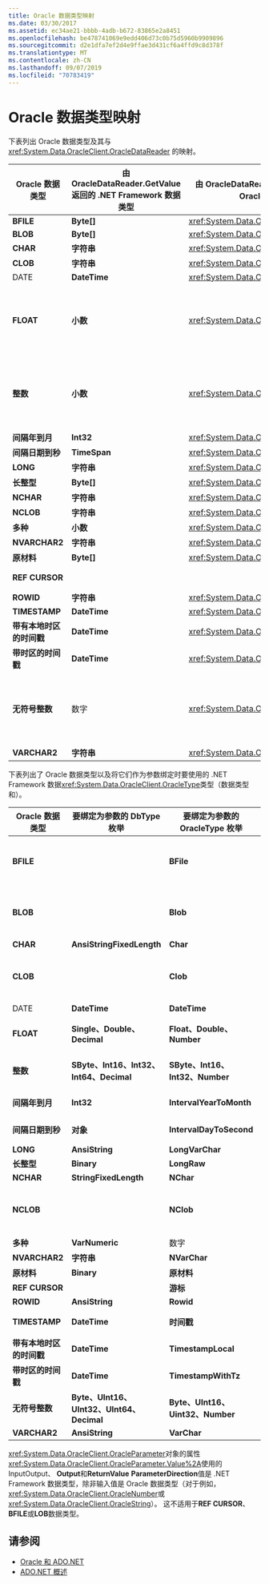 ```yaml
---
title: Oracle 数据类型映射
ms.date: 03/30/2017
ms.assetid: ec34ae21-bbbb-4adb-b672-83865e2a8451
ms.openlocfilehash: be478741069e9edd406d73c0b75d5960b9909896
ms.sourcegitcommit: d2e1dfa7ef2d4e9ffae3d431cf6a4ffd9c8d378f
ms.translationtype: MT
ms.contentlocale: zh-CN
ms.lasthandoff: 09/07/2019
ms.locfileid: "70783419"
---
```

# <a name="oracle-data-type-mappings"></a>Oracle 数据类型映射
下表列出 Oracle 数据类型及其与 <xref:System.Data.OracleClient.OracleDataReader> 的映射。  
  
|Oracle 数据类型|由 OracleDataReader.GetValue 返回的 .NET Framework 数据类型|由 OracleDataReader.GetOracleValue 返回的 OracleClient 数据类型|备注|  
|----------------------|--------------------------------------------------------------------|------------------------------------------------------------------------|-------------|  
|**BFILE**|**Byte[]**|<xref:System.Data.OracleClient.OracleBFile>||  
|**BLOB**|**Byte[]**|<xref:System.Data.OracleClient.OracleLob>||  
|**CHAR**|**字符串**|<xref:System.Data.OracleClient.OracleString>||  
|**CLOB**|**字符串**|<xref:System.Data.OracleClient.OracleLob>||  
|DATE|**DateTime**|<xref:System.Data.OracleClient.OracleDateTime>||  
|**FLOAT**|**小数**|<xref:System.Data.OracleClient.OracleNumber>|此数据类型是**数字**数据类型的别名，旨在使<xref:System.Data.OracleClient.OracleDataReader>返回的是**Decimal**或<xref:System.Data.OracleClient.OracleNumber>而不是浮点值。 使用该 .NET Framework 数据类型可能导致溢出。|  
|**整数**|**小数**|<xref:System.Data.OracleClient.OracleNumber>|此数据类型是**数字（38）** 数据类型的别名，旨在使<xref:System.Data.OracleClient.OracleDataReader>返回的是**Decimal**或<xref:System.Data.OracleClient.OracleNumber>而不是整数值。 使用该 .NET Framework 数据类型可能导致溢出。|  
|**间隔年到月**|**Int32**|<xref:System.Data.OracleClient.OracleMonthSpan>||  
|**间隔日期到秒**|**TimeSpan**|<xref:System.Data.OracleClient.OracleTimeSpan>||  
|**LONG**|**字符串**|<xref:System.Data.OracleClient.OracleString>||  
|**长整型**|**Byte[]**|<xref:System.Data.OracleClient.OracleBinary>||  
|**NCHAR**|**字符串**|<xref:System.Data.OracleClient.OracleString>||  
|**NCLOB**|**字符串**|<xref:System.Data.OracleClient.OracleLob>||  
|**多种**|**小数**|<xref:System.Data.OracleClient.OracleNumber>|使用该 .NET Framework 数据类型可能导致溢出。|  
|**NVARCHAR2**|**字符串**|<xref:System.Data.OracleClient.OracleString>||  
|**原材料**|**Byte[]**|<xref:System.Data.OracleClient.OracleBinary>||  
|**REF CURSOR**|||<xref:System.Data.OracleClient.OracleDataReader>对象不支持 Oracle **REF CURSOR**数据类型。|  
|**ROWID**|**字符串**|<xref:System.Data.OracleClient.OracleString>||  
|**TIMESTAMP**|**DateTime**|<xref:System.Data.OracleClient.OracleDateTime>||  
|**带有本地时区的时间戳**|**DateTime**|<xref:System.Data.OracleClient.OracleDateTime>||  
|**带时区的时间戳**|**DateTime**|<xref:System.Data.OracleClient.OracleDateTime>||  
|**无符号整数**|数字|<xref:System.Data.OracleClient.OracleNumber>|此数据类型是**数字（38）** 数据类型的别名，旨在使<xref:System.Data.OracleClient.OracleDataReader>返回的是**Decimal** <xref:System.Data.OracleClient.OracleNumber> ，而不是无符号整数值。 使用该 .NET Framework 数据类型可能导致溢出。|  
|**VARCHAR2**|**字符串**|<xref:System.Data.OracleClient.OracleString>||  
  
 下表列出了 Oracle 数据类型以及将它们作为参数绑定时要使用的 .NET Framework 数据<xref:System.Data.OracleClient.OracleType>类型（数据类型和）。  
  
|Oracle 数据类型|要绑定为参数的 DbType 枚举|要绑定为参数的 OracleType 枚举|备注|  
|----------------------|-----------------------------------------------|---------------------------------------------------|-------------|  
|**BFILE**||**BFile**|Oracle 只允许将**bfile**绑定为**bfile**参数。 如果尝试绑定非**BFILE**值（如**byte []** 或<xref:System.Data.OracleClient.OracleBinary>），则适用于 Oracle 的 .net 数据提供程序不会自动构造一个。|  
|**BLOB**||**Blob**|Oracle 只允许将**blob**作为**blob**参数进行绑定。 如果尝试绑定非**BLOB**值（如**byte []** 或<xref:System.Data.OracleClient.OracleBinary>），则适用于 Oracle 的 .net 数据提供程序不会自动构造一个。|  
|**CHAR**|**AnsiStringFixedLength**|**Char**||  
|**CLOB**||**Clob**|Oracle 只允许将**CLOB**绑定为**CLOB**参数。 如果您尝试绑定一个非**CLOB**值（如**system.string**或<xref:System.Data.OracleClient.OracleString>），则用于 Oracle 的 .net 数据提供程序不会自动构造一个。|  
|DATE|**DateTime**|**DateTime**||  
|**FLOAT**|**Single、Double、Decimal**|**Float、Double、Number**|<xref:System.Data.OracleClient.OracleParameter.Size%2A>确定**system.object**和<xref:System.Data.OracleClient.OracleType>。|  
|**整数**|**SByte、Int16、Int32、Int64、Decimal**|**SByte、Int16、Int32、Number**|<xref:System.Data.OracleClient.OracleParameter.Size%2A>确定**system.object**和<xref:System.Data.OracleClient.OracleType>。|  
|**间隔年到月**|**Int32**|**IntervalYearToMonth**|只有在同时使用 Oracle 9i 客户端和服务器软件时，<xref:System.Data.OracleClient.OracleType> 才可用。|  
|**间隔日期到秒**|**对象**|**IntervalDayToSecond**|只有在同时使用 Oracle 9i 客户端和服务器软件时，<xref:System.Data.OracleClient.OracleType> 才可用。|  
|**LONG**|**AnsiString**|**LongVarChar**||  
|**长整型**|**Binary**|**LongRaw**||  
|**NCHAR**|**StringFixedLength**|**NChar**||  
|**NCLOB**||**NClob**|Oracle 只允许将**NCLOB**绑定为**NCLOB**参数。 如果您尝试绑定一个非**NCLOB**值（如**system.string**或<xref:System.Data.OracleClient.OracleString>），则用于 Oracle 的 .net 数据提供程序不会自动构造一个。|  
|**多种**|**VarNumeric**|数字||  
|**NVARCHAR2**|**字符串**|**NVarChar**||  
|**原材料**|**Binary**|**原材料**||  
|**REF CURSOR**||**游标**|有关详细信息，请参阅[ORACLE REF](oracle-ref-cursors.md)cursor。|  
|**ROWID**|**AnsiString**|**Rowid**||  
|**TIMESTAMP**|**DateTime**|**时间戳**|只有在同时使用 Oracle 9i 客户端和服务器软件时，<xref:System.Data.OracleClient.OracleType> 才可用。|  
|**带有本地时区的时间戳**|**DateTime**|**TimestampLocal**|只有在同时使用 Oracle 9i 客户端和服务器软件时，<xref:System.Data.OracleClient.OracleType> 才可用。|  
|**带时区的时间戳**|**DateTime**|**TimestampWithTz**|只有在同时使用 Oracle 9i 客户端和服务器软件时，<xref:System.Data.OracleClient.OracleType> 才可用。|  
|**无符号整数**|**Byte、UInt16、UInt32、UInt64、Decimal**|**Byte、UInt16、Uint32、Number**|<xref:System.Data.OracleClient.OracleParameter.Size%2A>确定**system.object**和<xref:System.Data.OracleClient.OracleType>。|  
|**VARCHAR2**|**AnsiString**|**VarChar**||  
  
 <xref:System.Data.OracleClient.OracleParameter>对象的属性<xref:System.Data.OracleClient.OracleParameter.Value%2A>使用的 InputOutput、 **Output**和**ReturnValue** **ParameterDirection**值是 .NET Framework 数据类型，除非输入值是 Oracle 数据类型（对于例如， <xref:System.Data.OracleClient.OracleNumber>或<xref:System.Data.OracleClient.OracleString>）。 这不适用于**REF CURSOR**、 **BFILE**或**LOB**数据类型。  
  
## <a name="see-also"></a>请参阅

- [Oracle 和 ADO.NET](oracle-and-adonet.md)
- [ADO.NET 概述](ado-net-overview.md)
